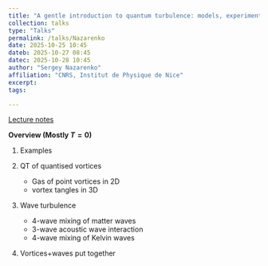 ```yaml
---
title: "A gentle introduction to quantum turbulence: models, experiments and modern challenges"
collection: talks
type: "Talks"
permalink: /talks/Nazarenko
date: 2025-10-25 10:45
dateb: 2025-10-27 08:45
datec: 2025-10-28 10:45
author: "Sergey Nazarenko" 
affiliation: "CNRS, Institut de Physique de Nice"
excerpt:  
tags: 

---
```


[Lecture notes]({{site.baseurl}}/files/Nazarenko-123.pdf)

**Overview (Mostly $T=0$)**

1. Examples

2. QT of quantised vortices
    - Gas of point vortices in 2D
    - vortex tangles in 3D

3. Wave turbulence
    - 4-wave mixing of matter waves
    - 3-wave acoustic wave interaction
    - 4-wave mixing of Kelvin waves

4. Vortices+waves put together 